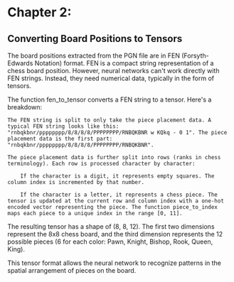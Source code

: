 <h1>Chapter 2: </h1> <h2>Converting Board Positions to Tensors</h2>

The board positions extracted from the PGN file are in FEN (Forsyth-Edwards Notation) format. FEN is a compact string representation of a chess board position. However, neural networks can't work directly with FEN strings. Instead, they need numerical data, typically in the form of tensors.

The function fen_to_tensor converts a FEN string to a tensor. Here's a breakdown:

    The FEN string is split to only take the piece placement data. A typical FEN string looks like this: "rnbqkbnr/pppppppp/8/8/8/8/PPPPPPPP/RNBQKBNR w KQkq - 0 1". The piece placement data is the first part: "rnbqkbnr/pppppppp/8/8/8/8/PPPPPPPP/RNBQKBNR".

    The piece placement data is further split into rows (ranks in chess terminology). Each row is processed character by character:

        If the character is a digit, it represents empty squares. The column index is incremented by that number.

        If the character is a letter, it represents a chess piece. The tensor is updated at the current row and column index with a one-hot encoded vector representing the piece. The function piece_to_index maps each piece to a unique index in the range [0, 11].

The resulting tensor has a shape of (8, 8, 12). The first two dimensions represent the 8x8 chess board, and the third dimension represents the 12 possible pieces (6 for each color: Pawn, Knight, Bishop, Rook, Queen, King).

This tensor format allows the neural network to recognize patterns in the spatial arrangement of pieces on the board.